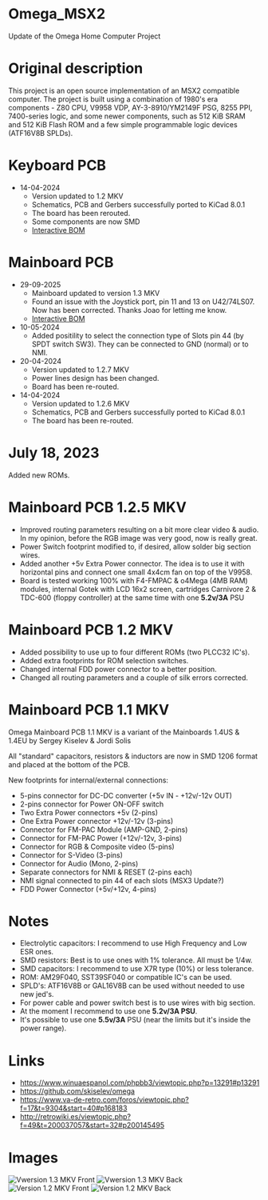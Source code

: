 # Omega_MSX2
Update of the Omega Home Computer Project

# Original description

This project is an open source implementation of an MSX2 compatible computer. The project is built using a combination of 1980's era components - Z80 CPU, V9958 VDP, AY-3-8910/YM2149F PSG, 8255 PPI, 7400-series logic, and some newer components, such as 512 KiB SRAM and 512 KiB Flash ROM and a few simple programmable logic devices (ATF16V8B SPLDs).

# Keyboard PCB

* 14-04-2024
   - Version updated to 1.2 MKV
   - Schematics, PCB and Gerbers successfully ported to KiCad 8.0.1
   - The board has been rerouted.
   - Some components are now SMD
   - [Interactive BOM](https://htmlpreview.github.io/?https://github.com/merlinkv/Omega_MSX2/blob/main/Omega%20MSX%20Keyboard%201.2%20MKV.html)

# Mainboard PCB

* 29-09-2025
   - Mainboard updated to version 1.3 MKV
   - Found an issue with the Joystick port, pin 11 and 13 on U42/74LS07. Now has been corrected. Thanks Joao for letting me know.
   - [Interactive BOM](https://htmlpreview.github.io/?https://github.com/merlinkv/Omega_MSX2/blob/main/OmegaMSX_Mainboard_1_3_MKV.html)
* 10-05-2024
   - Added positility to select the connection type of Slots pin 44 (by SPDT switch SW3). They can be connected to GND (normal) or to NMI.
* 20-04-2024
   - Version updated to 1.2.7 MKV
   - Power lines design has been changed.
   - Board has been re-routed.
* 14-04-2024
   - Version updated to 1.2.6 MKV
   - Schematics, PCB and Gerbers successfully ported to KiCad 8.0.1
   - The board has been re-routed.

# July 18, 2023

Added new ROMs.

# Mainboard PCB 1.2.5 MKV

* Improved routing parameters resulting on a bit more clear video & audio. In my opinion, before the RGB image was very good, now is really great.
* Power Switch footprint modified to, if desired, allow solder big section wires.
* Added another +5v Extra Power connector. The idea is to use it with horizontal pins and connect one small 4x4cm fan on top of the V9958.
* Board is tested working 100% with F4-FMPAC & o4Mega (4MB RAM) modules, internal Gotek with LCD 16x2 screen, cartridges Carnivore 2 & TDC-600 (floppy controller) at the same time with one **5.2v/3A** PSU

# Mainboard PCB 1.2 MKV

* Added possibility to use up to four different ROMs (two PLCC32 IC's).
* Added extra footprints for ROM selection switches.
* Changed internal FDD power connector to a better position.
* Changed all routing parameters and a couple of silk errors corrected.

# Mainboard PCB 1.1 MKV

Omega Mainboard PCB 1.1 MKV is a variant of the Mainboards 1.4US & 1.4EU by Sergey Kiselev & Jordi Solis

All "standard" capacitors, resistors & inductors are now in SMD 1206 format and placed at the bottom of the PCB.

New footprints for internal/external connections:

* 5-pins connector for DC-DC converter (+5v IN - +12v/-12v OUT)
* 2-pins connector for Power ON-OFF switch
* Two Extra Power connectors +5v (2-pins)
* One Extra Power connector +12v/-12v (3-pins)
* Connector for FM-PAC Module (AMP-GND, 2-pins)
* Connector for FM-PAC Power (+12v/-12v, 3-pins)
* Connector for RGB & Composite video (5-pins)
* Connector for S-Video (3-pins)
* Connector for Audio (Mono, 2-pins)
* Separate connectors for NMI & RESET (2-pins each)
* NMI signal connected to pin 44 of each slots (MSX3 Update?)
* FDD Power Connector (+5v/+12v, 4-pins)

# Notes

* Electrolytic capacitors: I recommend to use High Frequency and Low ESR ones.
* SMD resistors: Best is to use ones with 1% tolerance. All must be 1/4w.
* SMD capacitors: I recommend to use X7R type (10%) or less tolerance.
* ROM: AM29F040, SST39SF040 or compatible IC's can be used.
* SPLD's: ATF16V8B or GAL16V8B can be used without needed to use new jed's.
* For power cable and power switch best is to use wires with big section.
* At the moment I recommend to use one **5.2v/3A PSU**.
* It's possible to use one **5.5v/3A** PSU (near the limits but it's inside the power range).

# Links

* https://www.winuaespanol.com/phpbb3/viewtopic.php?p=13291#p13291
* https://github.com/skiselev/omega
* https://www.va-de-retro.com/foros/viewtopic.php?f=17&t=9304&start=40#p168183
* http://retrowiki.es/viewtopic.php?f=49&t=200037057&start=32#p200145495

# Images

![Vwersion 1.3 MKV Front](https://github.com/merlinkv/Omega_MSX2/blob/main/OmegaMSX_Mainboard_1_3_MKV_Front.jpg)
![Vwersion 1.3 MKV Back](https://github.com/merlinkv/Omega_MSX2/blob/main/OmegaMSX_Mainboard_1_3_MKV_Back.jpg)
![Version 1.2 MKV Front](https://github.com/merlinkv/Omega_MSX2/blob/main/OmegaMSX_Keyboard_1_2_MKV_Front.jpg)
![Version 1.2 MKV Back](https://github.com/merlinkv/Omega_MSX2/blob/main/OmegaMSX_Keyboard_1_2_MKV_Back.jpg)
